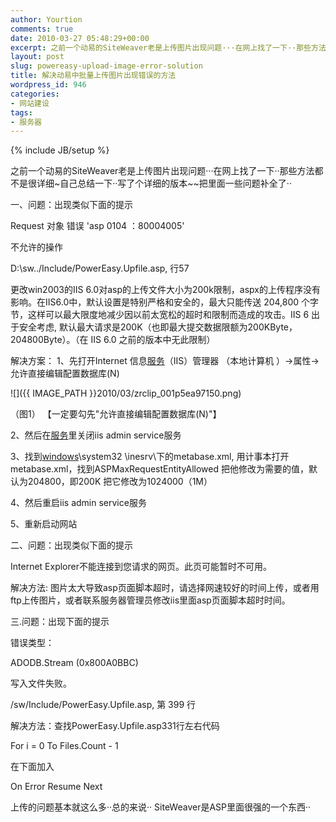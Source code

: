 ```yaml
---
author: Yourtion
comments: true
date: 2010-03-27 05:48:29+00:00
excerpt: 之前一个动易的SiteWeaver老是上传图片出现问题···在网上找了一下··那些方法都不是很详细~自己总结一下··写了个详细的版本
layout: post
slug: powereasy-upload-image-error-solution
title: 解决动易中批量上传图片出现错误的方法
wordpress_id: 946
categories:
- 网站建设
tags:
- 服务器
---
```

{% include JB/setup %}

之前一个动易的SiteWeaver老是上传图片出现问题···在网上找了一下··那些方法都不是很详细~自己总结一下··写了个详细的版本~~把里面一些问题补全了··

一、问题：出现类似下面的提示

Request 对象 错误 'asp 0104 ：80004005'

不允许的操作

D:\sw\../Include/PowerEasy.Upfile.asp, 行57

更改win2003的IIS 6.0对asp的上传文件大小为200k限制，aspx的上传程序没有影响。在IIS6.0中，默认设置是特别严格和安全的，最大只能传送 204,800 个字节，这样可以最大限度地减少因以前太宽松的超时和限制而造成的攻击。IIS 6 出于安全考虑, 默认最大请求是200K（也即最大提交数据限额为200KByte，204800Byte）。（在 IIS 6.0 之前的版本中无此限制）

解决方案：
1、先打开Internet 信息[服务](http://www.jz5u.com/)（IIS）管理器
（本地计算机 ）→属性→允许直接编辑配置数据库(N)

![]({{ IMAGE_PATH }}2010/03/zrclip_001p5ea97150.png)

（图1） 【一定要勾先"允许直接编辑配置数据库(N)"】

2、然后在[服务](http://www.jz5u.com/)里关闭iis admin service服务

3、找到[windows](http://www.jz5u.com/)\system32 \inesrv\下的metabase.xml,
用计事本打开metabase.xml，找到ASPMaxRequestEntityAllowed 把他修改为需要的值，默认为204800，即200K
把它修改为1024000（1M）

4、然后重启iis admin service服务

5、重新启动网站

二、问题：出现类似下面的提示

Internet Explorer不能连接到您请求的网页。此页可能暂时不可用。

解决方法: 图片太大导致asp页面脚本超时，请选择网速较好的时间上传，或者用ftp上传图片，或者联系服务器管理员修改iis里面asp页面脚本超时时间。

三.问题：出现下面的提示

错误类型：

ADODB.Stream (0x800A0BBC)

写入文件失败。

/sw/Include/PowerEasy.Upfile.asp, 第 399 行

解决方法：查找PowerEasy.Upfile.asp331行左右代码

For i = 0 To Files.Count - 1

在下面加入

On Error Resume Next

上传的问题基本就这么多··总的来说·· SiteWeaver是ASP里面很强的一个东西··
